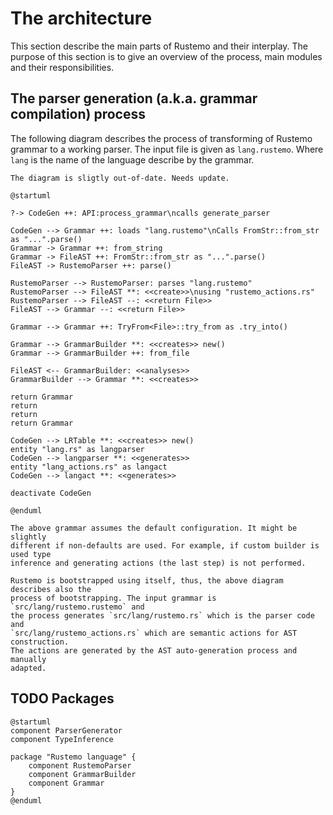 # The architecture

This section describe the main parts of Rustemo and their interplay. The purpose
of this section is to give an overview of the process, main modules and their
responsibilities.

## The parser generation (a.k.a. grammar compilation) process

The following diagram describes the process of transforming of Rustemo grammar
to a working parser. The input file is given as `lang.rustemo`. Where `lang` is
the name of the language describe by the grammar.

```admonish todo
The diagram is sligtly out-of-date. Needs update.
```


```plantuml
@startuml

?-> CodeGen ++: API:process_grammar\ncalls generate_parser

CodeGen --> Grammar ++: loads "lang.rustemo"\nCalls FromStr::from_str as "...".parse()
Grammar -> Grammar ++: from_string
Grammar -> FileAST ++: FromStr::from_str as "...".parse()
FileAST -> RustemoParser ++: parse()

RustemoParser --> RustemoParser: parses "lang.rustemo"
RustemoParser --> FileAST **: <<create>>\nusing "rustemo_actions.rs"
RustemoParser --> FileAST --: <<return File>>
FileAST --> Grammar --: <<return File>>

Grammar --> Grammar ++: TryFrom<File>::try_from as .try_into() 

Grammar --> GrammarBuilder **: <<creates>> new()
Grammar --> GrammarBuilder ++: from_file

FileAST <-- GrammarBuilder: <<analyses>>
GrammarBuilder --> Grammar **: <<creates>>

return Grammar
return
return
return Grammar

CodeGen --> LRTable **: <<creates>> new()
entity "lang.rs" as langparser
CodeGen --> langparser **: <<generates>>
entity "lang_actions.rs" as langact
CodeGen --> langact **: <<generates>>

deactivate CodeGen

@enduml
```

```admonish note
The above grammar assumes the default configuration. It might be slightly
different if non-defaults are used. For example, if custom builder is used type
inference and generating actions (the last step) is not performed.
```


```admonish note
Rustemo is bootstrapped using itself, thus, the above diagram describes also the
process of bootstrapping. The input grammar is `src/lang/rustemo.rustemo` and
the process generates `src/lang/rustemo.rs` which is the parser code and
`src/lang/rustemo_actions.rs` which are semantic actions for AST construction.
The actions are generated by the AST auto-generation process and manually
adapted.
```


## TODO Packages

```plantuml
@startuml
component ParserGenerator
component TypeInference

package "Rustemo language" {
    component RustemoParser
    component GrammarBuilder
    component Grammar
}
@enduml
```
